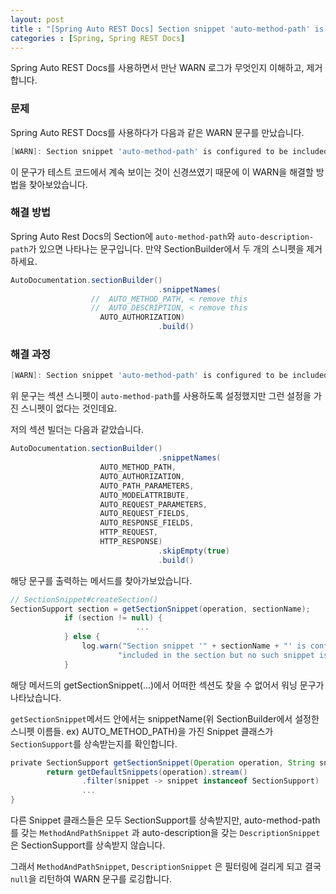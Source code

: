 ```yaml
---
layout: post
title : "[Spring Auto REST Docs] Section snippet 'auto-method-path' is configured to be included in the section but no such snippet is present in configuration"
categories : [Spring, Spring REST Docs]
---
```


Spring Auto REST Docs를 사용하면서 만난 WARN 로그가 무엇인지 이해하고, 제거합니다.

### 문제
Spring Auto REST Docs를 사용하다가 다음과 같은 WARN 문구를 만났습니다.

```groovy
[WARN]: Section snippet 'auto-method-path' is configured to be included in the section but no such snippet is present in configuration
```

이 문구가 테스트 코드에서 계속 보이는 것이 신경쓰였기 때문에 이 WARN을 해결할 방법을 찾아보았습니다.

### 해결 방법

Spring Auto Rest Docs의 Section에 `auto-method-path`와 `auto-description-path`가 있으면 나타나는 문구입니다. 만약 SectionBuilder에서 두 개의 스니펫을 제거하세요.

```groovy
AutoDocumentation.sectionBuilder()
								 .snippetNames(
                  //  AUTO_METHOD_PATH, < remove this
                  //  AUTO_DESCRIPTION, < remove this
                    AUTO_AUTHORIZATION)
								 .build()
```

### 해결 과정

```groovy
[WARN]: Section snippet 'auto-method-path' is configured to be included in the section but no such snippet is present in configuration
```

위 문구는 섹션 스니펫이 `auto-method-path`를 사용하도록 설정했지만 그런 설정을 가진 스니펫이 없다는 것인데요.

저의 섹션 빌더는 다음과 같았습니다.

```groovy
AutoDocumentation.sectionBuilder()
								 .snippetNames(
                    AUTO_METHOD_PATH,
                    AUTO_AUTHORIZATION,
                    AUTO_PATH_PARAMETERS,
                    AUTO_MODELATTRIBUTE,
                    AUTO_REQUEST_PARAMETERS,
                    AUTO_REQUEST_FIELDS,
                    AUTO_RESPONSE_FIELDS,
                    HTTP_REQUEST,
                    HTTP_RESPONSE)
								 .skipEmpty(true)
								 .build()
```

해당 문구를 출력하는 메서드를 찾아가보았습니다.

```groovy
// SectionSnippet#createSection()
SectionSupport section = getSectionSnippet(operation, sectionName);
            if (section != null) {
							...
            } else {
                log.warn("Section snippet '" + sectionName + "' is configured to be " +
                        "included in the section but no such snippet is present in configuration");
            }
```

해당 메서드의 getSectionSnippet(...)에서 어떠한 섹션도 찾을 수 없어서 워닝 문구가 나타났습니다.

`getSectionSnippet`메서드 안에서는 snippetName(위 SectionBuilder에서 설정한 스니펫 이름들. ex) AUTO_METHOD_PATH)을 가진 Snippet 클래스가 `SectionSupport`를 상속받는지를 확인합니다.

```groovy
private SectionSupport getSectionSnippet(Operation operation, String snippetName) {
        return getDefaultSnippets(operation).stream()
                .filter(snippet -> snippet instanceof SectionSupport)
				...
}
```

다른 Snippet 클래스들은 모두 SectionSupport를 상속받지만, auto-method-path를 갖는 `MethodAndPathSnippet` 과 auto-description을 갖는 `DescriptionSnippet`은 SectionSupport를 상속받지 않습니다.

그래서 `MethodAndPathSnippet`, `DescriptionSnippet` 은 필터링에 걸리게 되고 결국 `null`을 리턴하여 WARN 문구를 로깅합니다.
